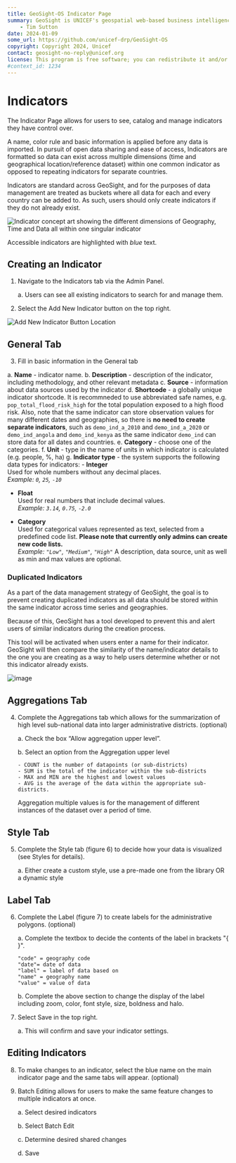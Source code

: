 ```yaml
---
title: GeoSight-OS Indicator Page
summary: GeoSight is UNICEF's geospatial web-based business intelligence platform.
    - Tim Sutton
date: 2024-01-09
some_url: https://github.com/unicef-drp/GeoSight-OS
copyright: Copyright 2024, Unicef
contact: geosight-no-reply@unicef.org
license: This program is free software; you can redistribute it and/or modify it under the terms of the GNU Affero General Public License as published by the Free Software Foundation; either version 3 of the License, or (at your option) any later version.
#context_id: 1234
---
```

# Indicators
The Indicator Page allows for users to see, catalog and manage indicators they have control over. 

A name, color rule and basic information is applied before any data is imported. In pursuit of open data sharing and ease of access, Indicators are formatted so data can exist across multiple dimensions (time and geographical location/reference dataset) within one common indicator as opposed to repeating indicators for separate countries.

Indicators are standard across GeoSight, and for the purposes of data management are treated as buckets where all data for each and every country can be added to. As such, users should only create indicators if they do not already exist.



![Indicator concept art showing the different dimensions of Geography, Time and Data all within one singular indicator](image-16.png)

Accessible indicators are highlighted with _blue_ text.

## Creating an Indicator

1.	Navigate to the Indicators tab via the Admin Panel. 

    a.	Users can see all existing indicators to search for and manage them. 
2.	Select the Add New Indicator button on the top right.

![Add New Indicator Button Location](image-5.png)

## General Tab

3.	Fill in basic information in the General tab

  a. **Name** - indicator name. 
  b. **Description** - description of the indicator, including methodology, and other relevant metadata 
  c. **Source** - information about data sources used by the indicator
  d. **Shortcode** - a globally unique indicator shortcode. It is recommneded to use abbreviated safe names, e.g. `pop_total_flood_risk_high` for the total population exposed to a high flood risk. Also, note that the same indicator can store observation values for many different dates and geographies, so there is **no need to create separate indicators**, such as `demo_ind_a_2010` and `demo_ind_a_2020` or `demo_ind_angola` and `demo_ind_kenya` as the same indicator `demo_ind` can store data for all dates and countries.
  e. **Category** - choose one of the categories.
  f. **Unit** - type in the name of units in which indicator is calculated (e.g. people, %, ha)
  g. **Indicator type** - the system supports the following data types for indicators:
        - **Integer**  
         Used for whole numbers without any decimal places.  
         _Example: `0`, `25`, `-10`_

 - **Float**  
  Used for real numbers that include decimal values.  
  _Example: `3.14`, `0.75`, `-2.0`_

 - **Category**  
  Used for categorical values represented as text, selected from a predefined code list. **Please note that currently only admins can create new code lists.**  
  _Example: `"Low"`, `"Medium"`, `"High"`_
    A description, data source, unit as well as min and max values are optional.

### Duplicated Indicators

As a part of the data management strategy of GeoSight, the goal is to prevent creating duplicated indicators as all data should be stored within the same indicator across time series and geographies. 

Because of this, GeoSight has a tool developed to prevent this and alert users of similar indicators during the creation process. 

This tool will be activated when users enter a name for their indicator. GeoSight will then compare the similarity of the name/indicator details to the one you are creating as a way to help users determine whether or not this indicator already exists.


![image](https://github.com/unicef-drp/GeoSight-OS-Documentation/assets/110991093/4f1c5d79-2836-401a-9925-8d846625ca10)

## Aggregations Tab

4.	Complete the Aggregations tab which allows for the summarization of high level sub-national data into larger administrative districts. (optional)

    a.	Check the box “Allow aggregation upper level”.

    b.	Select an option from the Aggregation upper level 

        - COUNT is the number of datapoints (or sub-districts) 
        - SUM is the total of the indicator within the sub-districts 
        - MAX and MIN are the highest and lowest values
        - AVG is the average of the data within the appropriate sub-districts. 
    Aggregation multiple values is for the management of different instances of the dataset over a period of time. 

## Style Tab 

5. Complete the Style tab (figure 6) to decide how your data is visualized (see Styles for details).

     a.	Either create a custom style, use a pre-made one from the library OR a dynamic style

## Label Tab

6.	Complete the Label (figure 7) to create labels for the administrative polygons. (optional)

     a.	Complete the textbox to decide the contents of the label in brackets "{ }".
     
        "code" = geography code
        "date"= date of data
        "label" = label of data based on
        "name" = geography name
        "value" = value of data

     b.	Complete the above section to change the display of the label including zoom,  color, font style, size, boldness and halo.

7.	Select Save in the top right. 

    a.	This will confirm and save your indicator settings. 


## Editing Indicators

8.	To make changes to an indicator, select the blue name on the main indicator page and the same tabs will appear. (optional)

9.	Batch Editing allows for users to make the same feature changes to multiple indicators at once. 

    a.	Select desired indicators

    b.	Select Batch Edit 

    c.	Determine desired shared changes

    d.	Save
